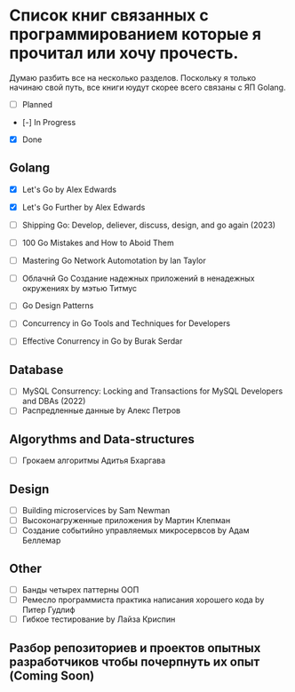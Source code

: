 # Список книг связанных с программированием которые я прочитал или хочу прочесть.

Думаю разбить все на несколько разделов.
Поскольку я только начинаю свой путь, все книги юудут скорее всего связаны с ЯП Golang.

- [ ] Planned
- [-] In Progress
- [x] Done

## Golang
- [x] Let's Go by Alex Edwards
- [x] Let's Go Further by Alex Edwards

- [ ] Shipping Go: Develop, deliever, discuss, design, and go again (2023)
- [ ] 100 Go Mistakes and How to Aboid Them
- [ ] Mastering Go Network Automotation by Ian Taylor
- [ ] Облачнй Go Создание надежных приложений в ненадежных окружениях by мэтью Титмус
- [ ] Go Design Patterns
- [ ] Concurrency in Go Tools and Techniques for Developers
- [ ] Effective Conurrency in Go by Burak Serdar

## Database
- [ ] MySQL Consurrency: Locking and Transactions for MySQL Developers and DBAs (2022)
- [ ] Распредленные данные by Алекс Петров

## Algorythms and Data-structures
- [ ] Грокаем алгоритмы Адитья Бхаргава

## Design
- [ ] Building microservices by Sam Newman
- [ ] Высоконагруженные приложения by Мартин Клепман
- [ ] Создание событийно управляемых микросервсов by Адам Беллемар

## Other
- [ ] Банды четырех паттерны ООП
- [ ] Ремесло программиста практика написания хорошего кода by Питер Гудлиф
- [ ] Гибкое тестирование by Лайза Криспин

## Разбор репозиториев и проектов опытных разработчиков чтобы почерпнуть их опыт (Coming Soon)